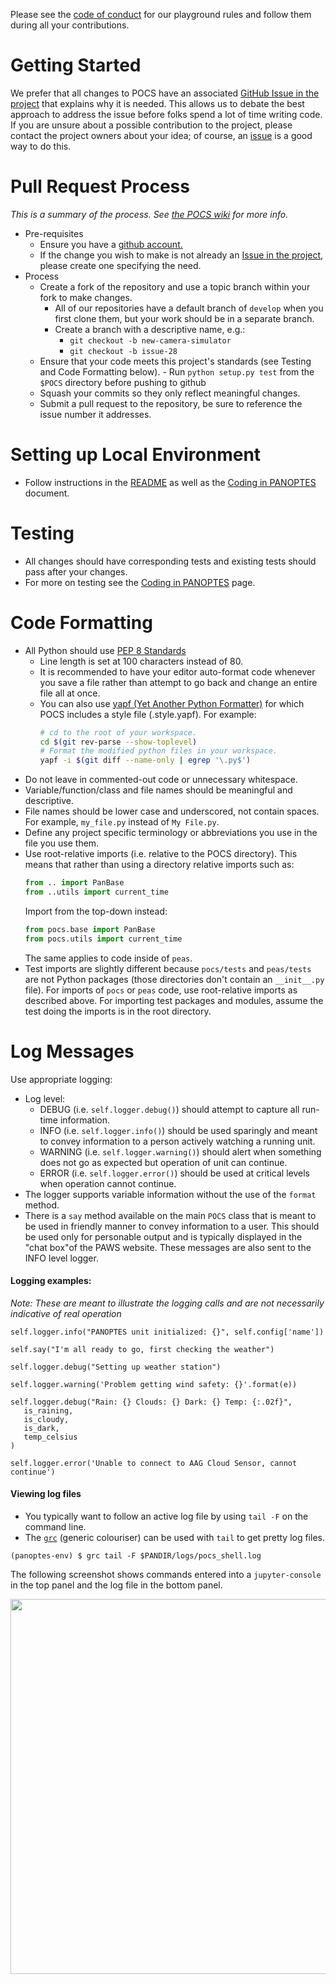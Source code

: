 Please see the
[code of conduct](https://github.com/panoptes/POCS/blob/develop/CODE_OF_CONDUCT.md) 
for our playground rules and follow them during all your contributions.

# Getting Started

We prefer that all changes to POCS have an associated
[GitHub Issue in the project](https://github.com/panoptes/POCS/issues)
that explains why it is needed. This allows us to debate the best
approach to address the issue before folks spend a lot of time
writing code. If you are unsure about a possible contribution to
the project, please contact the project owners about your idea;
of course, an [issue](https://github.com/panoptes/POCS/issues) is a
good way to do this.

# Pull Request Process
_This is a summary of the process. See
[the POCS wiki](https://github.com/panoptes/POCS/wiki/PANOPTES-Feature-Development-Process)
for more info._

* Pre-requisites
   - Ensure you have a [github account.](https://github.com/join)
   - If the change you wish to make is not already an
     [Issue in the project](https://github.com/panoptes/POCS/issues),
     please create one specifying the need.
* Process
   - Create a fork of the repository and use a topic branch within your fork to make changes.
      - All of our repositories have a default branch of `develop` when you first clone them, but 
      your work should be in a separate branch.
      - Create a branch with a descriptive name, e.g.:
         - `git checkout -b new-camera-simulator`
         - `git checkout -b issue-28`
   - Ensure that your code meets this project's standards (see Testing and Code Formatting below).
         - Run `python setup.py test` from the `$POCS` directory before pushing to github
   - Squash your commits so they only reflect meaningful changes.
   - Submit a pull request to the repository, be sure to reference the issue number it 
      addresses.


# Setting up Local Environment
  - Follow instructions in the [README](https://github.com/panoptes/POCS/blob/develop/README.md) 
    as well as the [Coding in PANOPTES](https://github.com/panoptes/POCS/wiki/Coding-in-PANOPTES) 
    document.


# Testing
 - All changes should have corresponding tests and existing tests should pass after 
    your changes.
 - For more on testing see the 
 [Coding in PANOPTES](https://github.com/panoptes/POCS/wiki/Coding-in-PANOPTES) page.

# Code Formatting

- All Python should use [PEP 8 Standards](https://www.python.org/dev/peps/pep-0008/)
   - Line length is set at 100 characters instead of 80.
   - It is recommended to have your editor auto-format code whenever you save a file 
      rather than attempt to go back and change an entire file all at once.
   - You can also use
     [yapf (Yet Another Python Formatter)](https://github.com/google/yapf)
     for which POCS includes a style file (.style.yapf). For example:
     ```bash
     # cd to the root of your workspace.
     cd $(git rev-parse --show-toplevel)
     # Format the modified python files in your workspace.
     yapf -i $(git diff --name-only | egrep '\.py$')
     ```
- Do not leave in commented-out code or unnecessary whitespace.
- Variable/function/class and file names should be meaningful and descriptive.
- File names should be lower case and underscored, not contain spaces. For example, `my_file.py` 
instead of `My File.py`.
- Define any project specific terminology or abbreviations you use in the file you use them.
- Use root-relative imports (i.e. relative to the POCS directory). This means that rather
  than using a directory relative imports such as:
  ```python
  from .. import PanBase
  from ..utils import current_time
  ```
  Import from the top-down instead:
  ```python
  from pocs.base import PanBase
  from pocs.utils import current_time
  ```
  The same applies to code inside of `peas`.
- Test imports are slightly different because `pocs/tests` and `peas/tests` are not Python
  packages (those directories don't contain an `__init__.py` file). For imports of `pocs` or
  `peas` code, use root-relative imports as described above. For importing test packages and
  modules, assume the test doing the imports is in the root directory.

# Log Messages

Use appropriate logging:
- Log level:
   - DEBUG (i.e. `self.logger.debug()`) should attempt to capture all run-time 
      information.
   - INFO (i.e. `self.logger.info()`) should be used sparingly and meant to convey 
      information to a person actively watching a running unit.
   - WARNING (i.e. `self.logger.warning()`) should alert when something does not
      go as expected but operation of unit can continue.
   - ERROR (i.e. `self.logger.error()`) should be used at critical levels when 
      operation cannot continue.
- The logger supports variable information without the use of the `format` method.
- There is a `say` method available on the main `POCS` class that is meant to be
used in friendly manner to convey information to a user. This should be used only 
for personable output and is typically displayed in the "chat box"of the PAWS 
website. These messages are also sent to the INFO level logger.

#### Logging examples:

_Note: These are meant to illustrate the logging calls and are not necessarily indicative of real 
operation_

```
self.logger.info("PANOPTES unit initialized: {}", self.config['name'])

self.say("I'm all ready to go, first checking the weather")

self.logger.debug("Setting up weather station")

self.logger.warning('Problem getting wind safety: {}'.format(e))

self.logger.debug("Rain: {} Clouds: {} Dark: {} Temp: {:.02f}",
   is_raining,
   is_cloudy,
   is_dark,
   temp_celsius
)

self.logger.error('Unable to connect to AAG Cloud Sensor, cannot continue')
```

#### Viewing log files

- You typically want to follow an active log file by using `tail -F` on the command line.
- The [`grc`](https://github.com/garabik/grc) (generic colouriser) can be used with 
`tail` to get pretty log files.

```
(panoptes-env) $ grc tail -F $PANDIR/logs/pocs_shell.log
```

The following screenshot shows commands entered into a `jupyter-console` in the top 
panel and the log file in the bottom panel.

<p align="center">
   <img src="http://www.projectpanoptes.org/images/log-example.png" width="600">
</p>
